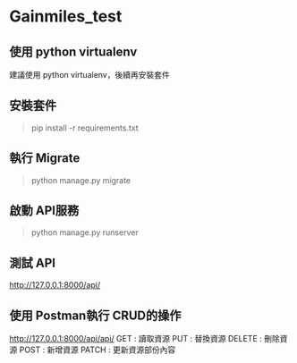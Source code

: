 # Gainmiles_test

## 使用 python virtualenv
建議使用 python virtualenv，後續再安裝套件

## 安裝套件
> pip install -r requirements.txt

## 執行 Migrate
> python manage.py migrate

## 啟動 API服務
> python manage.py runserver

## 測試 API
http://127.0.0.1:8000/api/

## 使用 Postman執行 CRUD的操作
http://127.0.0.1:8000/api/api/
GET : 讀取資源
PUT : 替換資源
DELETE : 刪除資源
POST : 新增資源
PATCH : 更新資源部份內容

